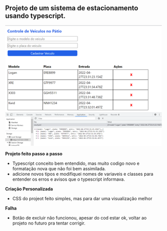 ## Projeto de um sistema de estacionamento usando typescript.

![alt text](print.png)

**Projeto feito passo a passo**

- Typescript conceito bem entendido, mas muito codigo novo e formatação nova que não foi bem assimilada.
- adicione novos tipos e modifiquei nomes de variaveis e classes para entender os erros e avisos que o typescript informava.

**Criação Personalizada**

- CSS do projeot feito simples, mas para dar uma visualização melhor

**Falha**

- Botão de excluir não funcionou, apesar do cod estar ok, voltar ao projeto no futuro pra tentar corrigir.

